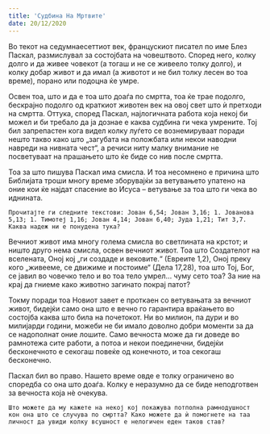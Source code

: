 ```yaml
---
title: 'Судбина На Мртвите'
date: 20/12/2020
---
```


Во текот на седумнаесеттиот век, францускиот писател по име Блез Паскал, размислувал за состојбата на човештвото. Според него, колку долго и да живее човекот (а тогаш и не се живеело толку долго), и колку добар живот и да имал (а животот и не бил толку лесен во тоа време), порано или подоцна ќе умре.

Освен тоа, што и да е тоа што доаѓа по смртта, тоа ќе трае подолго, бескрајно подолго од краткиот животен век на овој свет што ѝ претходи на смртта. Оттука, според Паскал, најлогичната работа која некој би можел и би требало да ја дознае е каква судбина ги чека умрените. Тој бил запрепастен кога видел колку луѓето се вознемируваат поради нешто такво како што „загубата на положбата или некои наводни навреди на нивната чест“, а речиси ниту малку внимание не посветуваат на прашањето што ќе биде со нив после смртта.

Тоа за што пишува Паскал има смисла. И тоа несомнено е причина што Библијата троши многу време зборувајќи за ветувањето упатено на оние кои ќе најдат спасение во Исуса – ветување за тоа што ги чека во иднината.

`Прочитајте ги следните текстови: Јован 6,54; Јован 3,16; 1. Јованова 5,13; 1. Тимотеј 1,16; Јован 4,14; Јован 6,40; Јуда 1,21; Тит 3,7. Каква надеж ни е понудена тука?`

Вечниот живот има многу голема смисла во светлината на крстот; и ништо друго нема смисла, освен вечниот живот. Тоа што Создателот на вселената, Оној кој „ги создаде и вековите.“ (Евреите 1,2), Оној преку кого „живееме, се движиме и постоиме“ (Дела 17,28), тоа што Тој, Бог, се јавил во човечко тело и во тоа тело умрел... чуму сето тоа? За ние на крај да гниеме како животно загинато покрај патот?

Токму поради тоа Новиот завет е проткаен со ветувањата за вечниот живот, бидејќи само она што е вечно го гарантира враќањето во состојба каква што била на почетокот. Ни во милион, па дури и во милијарди години, можеби не би имало доволно добри моменти за да се надополнат оние лошите. Само вечноста може да ги доведе во рамнотежа сите работи, а потоа и некои поединечни, бидејќи бесконечното е секогаш повеќе од конечното, и тоа секогаш бесконечно.

Паскал бил во право. Нашето време овде е толку ограничено во споредба со она што доаѓа. Колку е неразумно да се биде неподготвен за вечноста која нѐ очекува.

`Што можете да му кажете на некој кој покажува потполна рамнодушност кон она што се случува по смртта? Како можете да ѝ помогнете на таа личност да увиди колку всушност е нелогичен еден таков став?`
